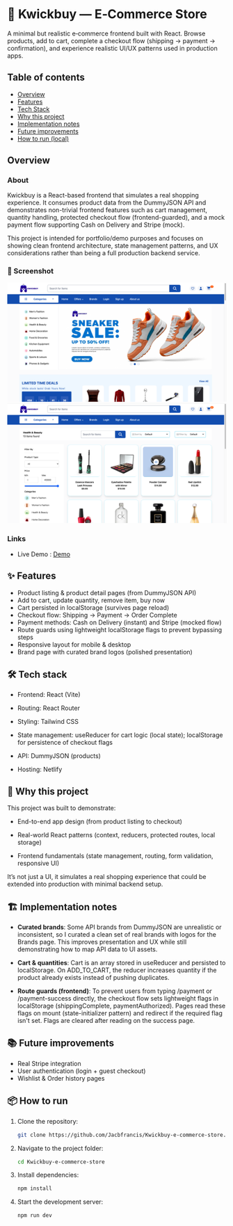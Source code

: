 # 🛒 Kwickbuy — E‑Commerce Store

A minimal but realistic e‑commerce frontend built with React. Browse products, add to cart, complete a checkout flow (shipping → payment → confirmation), and experience realistic UI/UX patterns used in production apps.

## Table of contents

- [Overview](#overview)
- [Features](#features)
- [Tech Stack](#tech-stack)
- [Why this project](#why-this-project)
- [Implementation notes](#implementation-notes)
- [Future improvements](#future-improvements)
- [How to run (local)](#how-to-run)

## Overview

### About

Kwickbuy is a React-based frontend that simulates a real shopping experience. It consumes product data from the DummyJSON API and demonstrates non-trivial frontend features such as cart management, quantity handling, protected checkout flow (frontend-guarded), and a mock payment flow supporting Cash on Delivery and Stripe (mock).

This project is intended for portfolio/demo purposes and focuses on showing clean frontend architecture, state management patterns, and UX considerations rather than being a full production backend service.

### 📸 Screenshot

![Screenshot](public/screenshots/screenshot_1.png)
![Screenshot](public/screenshots/screenshot_2.png)

### Links

- Live Demo : [Demo](https://kwickbuy.netlify.app/)

## ✨ Features

- Product listing & product detail pages (from DummyJSON API)
- Add to cart, update quantity, remove item, buy now
- Cart persisted in localStorage (survives page reload)
- Checkout flow: Shipping → Payment → Order Complete
- Payment methods: Cash on Delivery (instant) and Stripe (mocked flow)
- Route guards using lightweight localStorage flags to prevent bypassing steps
- Responsive layout for mobile & desktop
- Brand page with curated brand logos (polished presentation)

## 🛠 Tech stack

- Frontend: React (Vite)

- Routing: React Router

- Styling: Tailwind CSS

- State management: useReducer for cart logic (local state); localStorage for persistence of checkout flags

- API: DummyJSON (products)

- Hosting: Netlify

## 📌 Why this project

This project was built to demonstrate:

- End-to-end app design (from product listing to checkout)

- Real-world React patterns (context, reducers, protected routes, local storage)

- Frontend fundamentals (state management, routing, form validation, responsive UI)

It’s not just a UI, it simulates a real shopping experience that could be extended into production with minimal backend setup.

## 🏗️ Implementation notes

- **Curated brands**: Some API brands from DummyJSON are unrealistic or inconsistent, so I curated a clean set of real brands with logos for the Brands page. This improves presentation and UX while still demonstrating how to map API data to UI assets.

- **Cart & quantities**: Cart is an array stored in useReducer and persisted to localStorage. On ADD_TO_CART, the reducer increases quantity if the product already exists instead of pushing duplicates.

- **Route guards (frontend)**: To prevent users from typing /payment or /payment-success directly, the checkout flow sets lightweight flags in localStorage (shippingComplete, paymentAuthorized). Pages read these flags on mount (state-initializer pattern) and redirect if the required flag isn't set. Flags are cleared after reading on the success page.

## 📚 Future improvements

- Real Stripe integration
- User authentication (login + guest checkout)
- Wishlist & Order history pages

## 📦 How to run

1. Clone the repository:

   ```sh
   git clone https://github.com/Jacbfrancis/Kwickbuy-e-commerce-store.git

   ```

2. Navigate to the project folder:

   ```sh
   cd Kwickbuy-e-commerce-store

   ```

3. Install dependencies:

   ```sh
   npm install

   ```

4. Start the development server:

   ```sh
   npm run dev

   ```
